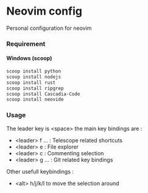 # Neovim config

Personal configuration for neovim

### Requirement

#### Windows (scoop)

```powershell
scoop install python
scoop install nodejs
scoop install rust
scoop install ripgrep
scoop install Cascadia-Code
scoop install neovide
```

### Usage

The leader key is &lt;space&gt; the main key bindings are :

-   &lt;leader&gt; f ... : Telescope related shortcuts
-   &lt;leader&gt; e : File explorer
-   &lt;leader&gt; c : Commenting selection
-   &lt;leader&gt; g ... : Git related key bindings

Other usefull keybindings :

-   &lt;alt&gt; h/j/k/l to move the selection around
